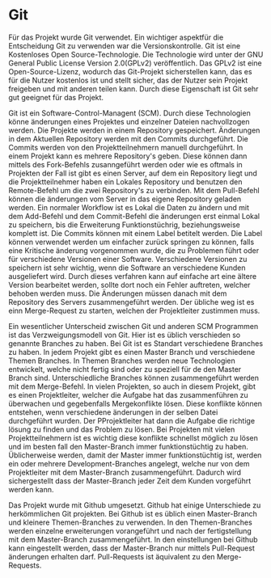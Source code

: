 # Git
 
Für das Projekt wurde Git verwendet. Ein wichtiger aspektfür die Entscheidung Git zu verwenden war die Versionskontrolle. Git ist eine Kostenloses Open Source-Technologie. Die Technologie wird unter der GNU General Public License Version 2.0(GPLv2) veröffentlich. Das GPLv2 ist eine Open-Source-Lizenz, wodurch das Git-Projekt sicherstellen kann, das es für die Nutzer kostenlos ist und stellt sicher, das der Nutzer sein Projekt freigeben und mit anderen teilen kann. Durch diese Eigenschaft ist Git sehr gut geeignet für das Projekt. 

Git ist ein Software-Control-Managent (SCM). Durch diese Technologien könne änderungen eines Projektes und einzelner Dateien nachvollzogen werden. Die Projekte werden in einem Repository gespeichert. Änderungen in dem Aktuellen Repository werden mit den Commits durchgeführt. Die Commits werden von den Projektteilnehmern manuell durchgeführt. In einem Projekt kann es mehrere Repository's geben. Diese können dann mittels des Fork-Befehls zusanngeführt werden oder wie es oftmals in Projekten der Fall ist gibt es einen Server, auf dem ein Repository liegt und die Projektteilnehmer haben ein Lokales Repository und benutzen den Remote-Befehl um die zwei Repository's zu verbinden. Mit dem Pull-Befehl können die änderungen vom Server in das eigene Repository geladen werden. Ein normaler Workflow ist es Lokal die Daten zu ändern und mit dem Add-Befehl und dem Commit-Befehl die änderungen erst einmal Lokal zu speichern, bis die Erweiterung Funktionstüchrig, beziehungsweise komplett ist. Die Commits können mit einem Label betitelt werden. Die Label können verwendet werden um einfacher zurück springen zu können, falls eine Kritische änderung vorgenommen wurde, die zu Problemen führt oder für verschiedene Versionen einer Software. Verschiedene Versionen zu speichern ist sehr wichtig, wenn die Software an verschiedene Kunden ausgeliefert wird. Durch dieses verfahren kann auf einfache art eine ältere Version bearbeitet werden, sollte dort noch ein Fehler auftreten, welcher behoben werden muss. Die Änderungen müssen danach mit dem Repository des Servers zusammengeführt werden. Der übliche weg ist es einn Merge-Request zu starten, welchen der Projektleiter zustimmen muss.

Ein wesentlicher Unterscheid zwischen Git und anderen SCM Programmen ist das Verzweigungsmodell von Git. Hier ist es üblich verschieden so genannte Branches zu haben. Bei Git ist es Standart verschiedene Branches zu haben. In jedem Projekt gibt es einen Master Branch und verschiedene Themen Branches. In Themen Branches werden neue Technologien entwickelt, welche nicht fertig sind oder zu speziell für de den Master Branch sind. Unterschiedliche Branches können zusammengeführt werden mit dem Merge-Befehl. In vielen Projekten, so auch in diesem Projekt, gibt es einen Projektleiter, welcher die Aufgabe hat das zusammenführen zu überwachen und gegebenfalls Mergekonflikte lösen. Diese konflikte können entstehen, wenn verschiedene änderungen in der selben Datei durchgeführt wurden. Der PProjektleiter hat dann die Aufgabe die richtige lösung zu finden und das Problem zu lösen. Bei Projekten mit vielen Projektteilnehmern ist es wichtig diese konflikte schnellst möglich zu lösen und im besten fall den Master-Branch immer funktionstüchtig zu haben. Üblicherweise werden, damit der Master immer funktionstüchtig ist, werden ein oder mehrere Development-Branches angelegt, welche nur von dem Projektleiter mit dem Master-Branch zusammengeführt. Dadurch wird sichergestellt dass der Master-Branch jeder Zeit dem Kunden vorgeführt werden kann. 

Das Projekt wurde mit Github umgesetzt. Github hat einige Unterschiede zu herkömmlichen Git projekten. Bei Github ist es üblich einen Master-Branch und kleinere Themen-Branches zu verwenden. In den Themen-Branches werden einzelne erweiterungen vorangeführt und nach der fertigstellung mit dem Master-Branch zusammengeführt. In den einstellungen bei Github kann eingestellt werden, dass der Master-Branch nur mittels Pull-Request änderungen erhalten darf. Pull-Requests ist äquivalent zu den Merge-Requests.
